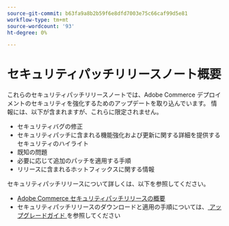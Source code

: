 ```yaml
---
source-git-commit: b63fa9a8b2b59f6e8dfd7003e75c66caf99d5e81
workflow-type: tm+mt
source-wordcount: '93'
ht-degree: 0%

---
```

# セキュリティパッチリリースノート概要

これらのセキュリティパッチリリースノートでは、Adobe Commerce デプロイメントのセキュリティを強化するためのアップデートを取り込んでいます。 情報には、以下が含まれますが、これらに限定されません。

* セキュリティバグの修正
* セキュリティパッチに含まれる機能強化および更新に関する詳細を提供するセキュリティのハイライト
* 既知の問題
* 必要に応じて追加のパッチを適用する手順
* リリースに含まれるホットフィックスに関する情報

セキュリティパッチリリースについて詳しくは、以下を参照してください。

* [Adobe Commerce セキュリティパッチリリースの概要](/help/release/release-notes/security/overview.md#about-adobe-commerce-security-patch-releases)
* セキュリティパッチリリースのダウンロードと適用の手順については、[ アップグレードガイド ](https://experienceleague.adobe.com/ja/docs/commerce-operations/upgrade-guide/implementation/perform-upgrade) を参照してください
